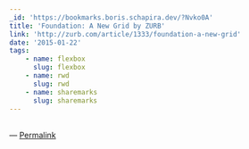 ```yaml
---
_id: 'https://bookmarks.boris.schapira.dev/?Nvko0A'
title: 'Foundation: A New Grid by ZURB'
link: 'http://zurb.com/article/1333/foundation-a-new-grid'
date: '2015-01-22'
tags:
    - name: flexbox
      slug: flexbox
    - name: rwd
      slug: rwd
    - name: sharemarks
      slug: sharemarks
---
```


<br>&#8212;
<a href="https://bookmarks.boris.schapira.dev/?Nvko0A" title="Permalink">Permalink</a>
